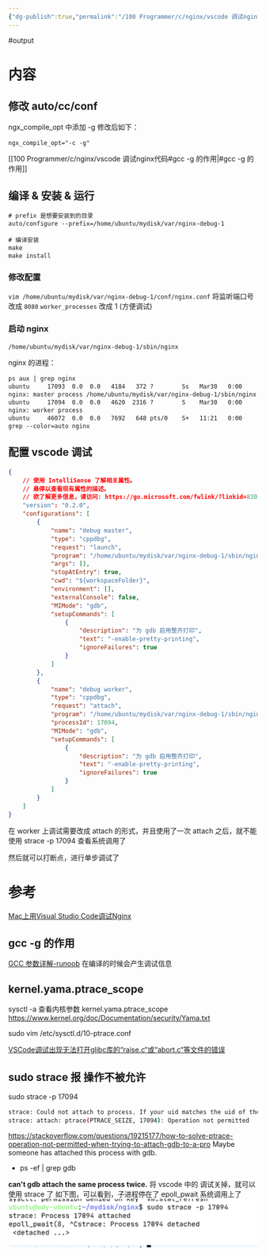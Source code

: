 ```yaml
---
{"dg-publish":true,"permalink":"/100 Programmer/c/nginx/vscode 调试nginx代码/","noteIcon":"","created":"2021-03-25 19:13:29","updated":"2024-01-28 23:57:17"}
---
```



#output 

# 内容

## 修改 auto/cc/conf

ngx_compile_opt 中添加 -g
修改后如下：

``` shell
ngx_compile_opt="-c -g"
```

[[100 Programmer/c/nginx/vscode 调试nginx代码#gcc -g 的作用\|#gcc -g 的作用]]

## 编译 & 安装 & 运行

``` shell
# prefix 是想要安装到的目录
auto/configure --prefix=/home/ubuntu/mydisk/var/nginx-debug-1

# 编译安装
make
make install
```

### 修改配置

`vim /home/ubuntu/mydisk/var/nginx-debug-1/conf/nginx.conf`
将监听端口号改成 `8080`
`worker_processes` 改成 1 (方便调试)

### 启动 nginx

`/home/ubuntu/mydisk/var/nginx-debug-1/sbin/nginx`

nginx 的进程：

``` shell
ps aux | grep nginx
ubuntu     17093  0.0  0.0   4184   372 ?        Ss   Mar30   0:00 nginx: master process /home/ubuntu/mydisk/var/nginx-debug-1/sbin/nginx
ubuntu     17094  0.0  0.0   4620  2316 ?        S    Mar30   0:00 nginx: worker process
ubuntu     46072  0.0  0.0   7692   648 pts/0    S+   11:21   0:00 grep --color=auto nginx
```

## 配置 vscode 调试

``` json
{
    // 使用 IntelliSense 了解相关属性。 
    // 悬停以查看现有属性的描述。
    // 欲了解更多信息，请访问: https://go.microsoft.com/fwlink/?linkid=830387
    "version": "0.2.0",
    "configurations": [
        {
            "name": "debug master",
            "type": "cppdbg",
            "request": "launch",
            "program": "/home/ubuntu/mydisk/var/nginx-debug-1/sbin/nginx",
            "args": [],
            "stopAtEntry": true,
            "cwd": "${workspaceFolder}",
            "environment": [],
            "externalConsole": false,
            "MIMode": "gdb",
            "setupCommands": [
                {
                    "description": "为 gdb 启用整齐打印",
                    "text": "-enable-pretty-printing",
                    "ignoreFailures": true
                }
            ]
        },
        {
            "name": "debug worker",
            "type": "cppdbg",
            "request": "attach",
            "program": "/home/ubuntu/mydisk/var/nginx-debug-1/sbin/nginx",
            "processId": 17094,
            "MIMode": "gdb",
            "setupCommands": [
                {
                    "description": "为 gdb 启用整齐打印",
                    "text": "-enable-pretty-printing",
                    "ignoreFailures": true
                }
            ]
        }
    ]
}
```

在 worker 上调试需要改成 attach 的形式，并且使用了一次 attach 之后，就不能使用 strace -p 17094 查看系统调用了

然后就可以打断点，进行单步调试了

# 参考

[Mac上用Visual Studio Code调试Nginx](https://www.jianshu.com/p/51b726b56e2f)

## gcc -g 的作用

[GCC 参数详解-runoob](https://www.runoob.com/w3cnote/gcc-parameter-detail.html)
在编译的时候会产生调试信息

## kernel.yama.ptrace_scope

sysctl -a 查看内核参数
kernel.yama.ptrace_scope
https://www.kernel.org/doc/Documentation/security/Yama.txt

sudo vim /etc/sysctl.d/10-ptrace.conf

[VSCode调试出现无法打开glibc库的“raise.c“或“abort.c“等文件的错误](https://blog.csdn.net/yihuajack/article/details/107151801)

## sudo strace 报 操作不被允许

sudo strace -p 17094

```bash
strace: Could not attach to process. If your uid matches the uid of the target process, check the setting of /proc/sys/kernel/yama/ptrace_scope, or try again as the root user. For more details, see /etc/sysctl.d/10-ptrace.conf: Operation not permitted
strace: attach: ptrace(PTRACE_SEIZE, 17094): Operation not permitted
```

https://stackoverflow.com/questions/19215177/how-to-solve-ptrace-operation-not-permitted-when-trying-to-attach-gdb-to-a-pro
Maybe someone has attached this process with gdb.

-   ps -ef | grep gdb

**can't gdb attach the same process twice.**
将 vscode 中的 调试关掉，就可以使用 strace 了
如下图，可以看到，子进程停在了 epoll_pwait 系统调用上了
![attachs/Pasted image 20210330203413.png](/img/user/attachs/Pasted%20image%2020210330203413.png)
